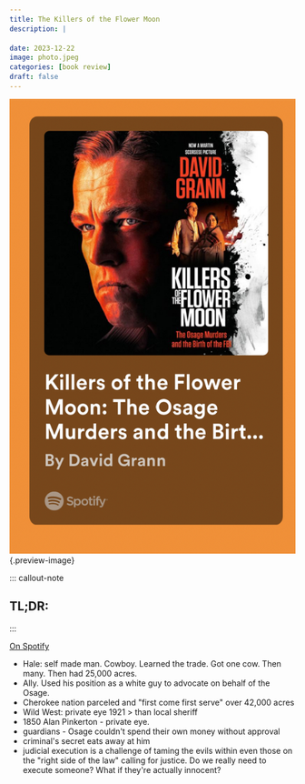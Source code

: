 ```yaml
---
title: The Killers of the Flower Moon
description: |
  
date: 2023-12-22
image: photo.jpeg
categories: [book review]
draft: false
---
```


![](photo.jpeg){.preview-image}

::: callout-note
## TL;DR: 
:::

[On Spotify](https://open.spotify.com/show/1RoZv5UYf6gRuekVmR5m0v?si=gCxmI1j_Q-ybcVFCAb5H9Q)

- Hale: self made man. Cowboy. Learned the trade. Got one cow. Then many. Then had 25,000 acres. 
- Ally. Used his position as a white guy to advocate on behalf of the Osage.  
- Cherokee nation parceled and "first come first serve" over 42,000 acres 
- Wild West: private eye 1921 > than local sheriff 
- 1850 Alan Pinkerton - private eye. 
- guardians - Osage couldn't spend their own money without approval 
- criminal's secret eats away at him 
- judicial execution is a challenge of taming the evils within even those on the "right side of the law" calling for justice. Do we really need to execute someone? What if they're actually innocent?
 